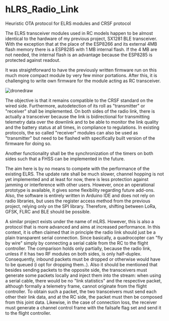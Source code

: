 # hLRS_Radio_Link
Heuristic OTA protocol for ELRS modules and CRSF protocol

The ELRS transceiver modules used in RC models happen to be almost identical to the hardware of my previous project, SX1281 BLE transceiver. With the exception that at the place of the ESP8266 and its external 4MB flash memory there is a ESP8285 with 1 MB internal flash. If the 4 MB are not needed, the internal flash is an advantage because the ESP8285 is protected against readout. 

It was straightforward to have the previously written firmware run on this much more compact module by very few minor portations. After this, it is challenging to write own firmware for the module acting as RC transceiver.

![dronedraw](https://github.com/user-attachments/assets/a74cffe3-0760-4201-8d72-562839fc0606)

The objective is that it remains compatible to the CRSF standard on the wired side. Furthermore, autodetection of its roll as "transmitter" or "receiver" shall be implemented. On both sides of the radio link, there is actually a transceiver because the link is bidirectional for transmitting telemetry data over the downlink and to be able to monitor the link quality and the battery status at all times, in compliance to regulations. In existing protocols, the so called "receiver" modules can also be used as "transmitter" but need to be flashed with specifically built version of the firmware for doing so.

Another functionality shall be the synchronization of the timers on both sides such that a FHSS can be implemented in the future.

The aim here is by no means to compete with the performance of the existing ELRS. The update rate shall be much slower, channel hopping is not yet implemented and at least for now, there is less protection against jamming or interference with other users. However, once an operational prototype is available, it gives some flexibility regarding future add-ons. Also, the software is entirely written in Arduino IDE and does not rely on radio libraries, but uses the register access method from the previous project, relying only on the SPI library. Therefore, shifting between LoRa, GFSK, FLRC and BLE should be possible.

A similar project exists under the name of mLRS. However, this is also a protocol that is more advanced and aims at increased performance. In this context, it is often claimed that in principle the radio link should just be a plain transparent serial connection. Since basically, a quadrocopter can "fly by wire" simply by connecting a serial cable from the RC to the flight controller. The comparison holds only partially, because the radio link, unless if it has two RF modules on both sides, is only half-duplex. Consequently, inbound packets must be dropped or otherwise would have to be queued (i opt for dropping them..). Also it should be mentioned that besides sending packets to the opposite side, the transceivers must generate some packets locally and inject them into the stream: when using a serial cable, there would be no "link statistics" and the respective packet, although formally a telemetry frame, cannot originate from the flight controller. To obtain such a packet, the two transceivers must send each other their link data, and at the RC side, the packet must then be composed from this joint data. Likewise, in the case of connection loss, the receiver must generate a channel control frame with the failsafe flag set and send it to the flight controller.

